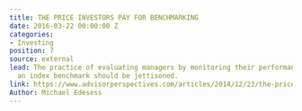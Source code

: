 ```yaml
---
title: THE PRICE INVESTORS PAY FOR BENCHMARKING
date: 2016-03-22 00:00:00 Z
categories:
- Investing
position: 7
source: external
lead: The practice of evaluating managers by monitoring their performance against
  an index benchmark should be jettisoned.
link: https://www.advisorperspectives.com/articles/2014/12/23/the-price-all-investors-pay-for-benchmarking
Author: Michael Edesess
---
```


